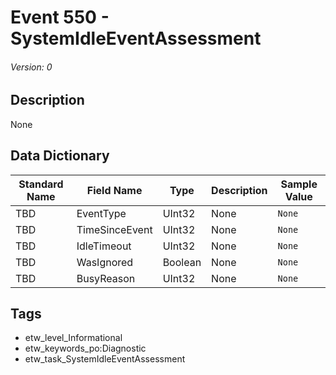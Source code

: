 # Event 550 - SystemIdleEventAssessment
###### Version: 0

## Description
None

## Data Dictionary
|Standard Name|Field Name|Type|Description|Sample Value|
|---|---|---|---|---|
|TBD|EventType|UInt32|None|`None`|
|TBD|TimeSinceEvent|UInt32|None|`None`|
|TBD|IdleTimeout|UInt32|None|`None`|
|TBD|WasIgnored|Boolean|None|`None`|
|TBD|BusyReason|UInt32|None|`None`|

## Tags
* etw_level_Informational
* etw_keywords_po:Diagnostic
* etw_task_SystemIdleEventAssessment